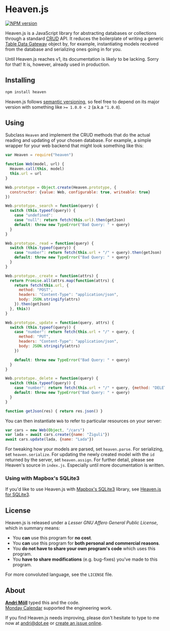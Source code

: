 Heaven.js
=========
[![NPM version][npm-badge]](https://www.npmjs.com/package/heaven)

Heaven.js is a JavaScript library for abstracting databases or collections through a standard [CRUD][crud] API. It reduces the boilerplate of writing a generic [Table Data Gateway][gateway] object by, for example, instantiating models received from the database and serializing ones going in for you.

Until Heaven.js reaches v1, its documentation is likely to be lacking. Sorry for that! It is, however, already used in production.

[npm-badge]: https://img.shields.io/npm/v/heaven.svg
[gateway]: https://www.martinfowler.com/eaaCatalog/tableDataGateway.html
[crud]: https://en.wikipedia.org/wiki/Create,_read,_update_and_delete


Installing
----------
```sh
npm install heaven
```

Heaven.js follows [semantic versioning](http://semver.org), so feel free to depend on its major version with something like `>= 1.0.0 < 2` (a.k.a `^1.0.0`).


Using
-----
Subclass `Heaven` and implement the CRUD methods that do the actual reading and updating of your chosen database. For example, a simple wrapper for your web backend that might look something like this:

```javascript
var Heaven = require("heaven")

function Web(model, url) {
  Heaven.call(this, model)
  this.url = url
}

Web.prototype = Object.create(Heaven.prototype, {
  constructor: {value: Web, configurable: true, writeable: true}
})

Web.prototype._search = function(query) {
  switch (this.typeof(query)) {
    case "undefined":
    case "null": return fetch(this.url).then(getJson)
    default: throw new TypeError("Bad Query: " + query)
  }
}

Web.prototype._read = function(query) {
  switch (this.typeof(query)) {
    case "number": return fetch(this.url + "/" + query).then(getJson)
    default: throw new TypeError("Bad Query: " + query)
  }
}

Web.prototype._create = function(attrs) {
  return Promise.all(attrs.map(function(attrs) {
    return fetch(this.url, {
      method: "POST",
      headers: "Content-Type": "application/json",
      body: JSON.stringify(attrs)
    }).then(getJson)
  }, this))
}

Web.prototype._update = function(query, attrs) {
  switch (this.typeof(query)) {
    case "number": return fetch(this.url + "/" + query, {
      method: "PUT",
      headers: "Content-Type": "application/json",
      body: JSON.stringify(attrs)
    })

    default: throw new TypeError("Bad Query: " + query)
  }
}

Web.prototype._delete = function(query) {
  switch (this.typeof(query)) {
    case "number": return fetch(this.url + "/" + query, {method: "DELETE"})
    default: throw new TypeError("Bad Query: " + query)
  }
}

function getJson(res) { return res.json() }
```

You can then instantiate `Web` to refer to particular resources on your server:

```javascript
var cars = new Web(Object, "/cars")
var lada = await cars.create({name: "Žiguli"})
await cars.update(lada, {name: "Lada"})
```

For tweaking how your models are parsed, set `heaven.parse`. For serializing, set `heaven.serialize`. For updating the newly created model with the `id` returned by the server, set `heaven.assign`. For further detail, please see Heaven's source in `index.js`. Especially until more documentation is written.


### Using with Mapbox's SQLite3
If you'd like to use Heaven.js with [Mapbox's SQLite3][node-sqlite3] library, see [Heaven.js for SQLite3](https://github.com/moll/node-heaven-sqlite).

[node-sqlite3]: https://github.com/mapbox/node-sqlite3


License
-------
Heaven.js is released under a *Lesser GNU Affero General Public License*, which in summary means:

- You **can** use this program for **no cost**.
- You **can** use this program for **both personal and commercial reasons**.
- You **do not have to share your own program's code** which uses this program.
- You **have to share modifications** (e.g. bug-fixes) you've made to this program.

For more convoluted language, see the `LICENSE` file.


About
-----
**[Andri Möll][moll]** typed this and the code.  
[Monday Calendar][monday] supported the engineering work.

If you find Heaven.js needs improving, please don't hesitate to type to me now at [andri@dot.ee][email] or [create an issue online][issues].

[email]: mailto:andri@dot.ee
[issues]: https://github.com/moll/js-heaven/issues
[moll]: https://m811.com
[monday]: https://mondayapp.com

